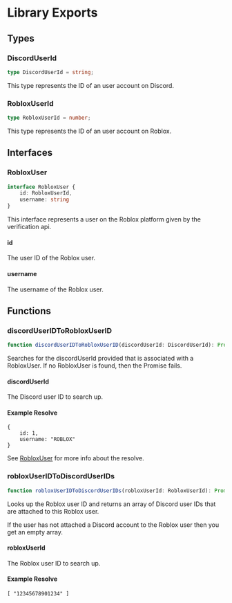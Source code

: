 # Library Exports
## Types
### DiscordUserId
```typescript
type DiscordUserId = string;
```
This type represents the ID of an user account on Discord.

### RobloxUserId
```typescript
type RobloxUserId = number;
```
This type represents the ID of an user account on Roblox.

## Interfaces
### RobloxUser
```typescript
interface RobloxUser {
    id: RobloxUserId,
    username: string
}
```
This interface represents a user on the Roblox platform given by the verification api.

#### id
The user ID of the Roblox user.

#### username
The username of the Roblox user.

## Functions
### discordUserIDToRobloxUserID
```typescript
function discordUserIDToRobloxUserID(discordUserId: DiscordUserId): Promise<RobloxUser>
```
Searches for the discordUserId provided that is associated with a RobloxUser.
If no RobloxUser is found, then the Promise fails.

#### discordUserId
The Discord user ID to search up.

#### Example Resolve
```
{
    id: 1,
    username: "ROBLOX"
}
```
See [RobloxUser](#robloxuser) for more info about the resolve.

### robloxUserIDToDiscordUserIDs
```typescript
function robloxUserIDToDiscordUserIDs(robloxUserId: RobloxUserId): Promise<DiscordUserId[]>
```
Looks up the Roblox user ID and returns an array of Discord user IDs that are attached to this Roblox user.

If the user has not attached a Discord account to the Roblox user then you get an empty array.

#### robloxUserId
The Roblox user ID to search up.

#### Example Resolve
``[ "12345678901234" ]``